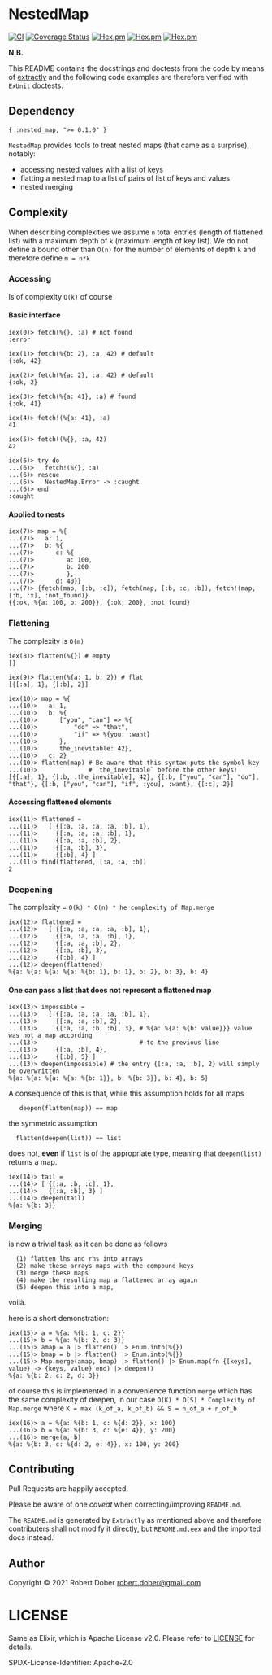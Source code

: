 
<!--
DO NOT EDIT THIS FILE
It has been generated from the template `README.md.eex` by Extractly (https://github.com/RobertDober/extractly.git)
and any changes you make in this file will most likely be lost
-->

# NestedMap

[![CI](https://github.com/RobertDober/nested_map/actions/workflows/ci.yml/badge.svg)](https://github.com/RobertDober/nested_map/actions/workflows/ci.yml)
[![Coverage Status](https://coveralls.io/repos/github/RobertDober/nested_map/badge.svg?branch=main)](https://coveralls.io/github/RobertDober/nested_map?branch=main)
[![Hex.pm](https://img.shields.io/hexpm/v/nested_map.svg)](https://hex.pm/packages/nested_map)
[![Hex.pm](https://img.shields.io/hexpm/dw/nested_map.svg)](https://hex.pm/packages/nested_map)
[![Hex.pm](https://img.shields.io/hexpm/dt/nested_map.svg)](https://hex.pm/packages/nested_map)


**N.B.**

This README contains the docstrings and doctests from the code by means of [extractly](https://hex.pm/packages/extractly)
and the following code examples are therefore verified with `ExUnit` doctests.

## Dependency

    { :nested_map, ">= 0.1.0" }

  `NestedMap` provides tools to treat nested maps (that came as a surprise),
  notably:

  - accessing nested values with a list of keys
  - flatting a nested map to a list of pairs of list of keys and values
  - nested merging

  ## Complexity

  When describing complexities we assume `n` total entries (length of flattened list) with
  a maximum depth of `k` (maximum length of key list). We do not define a bound other than
  `O(n)` for the number of elements of depth `k` and therefore define `m = n*k`

  ### Accessing

  Is of complexity `O(k)` of course

  #### Basic interface

    iex(0)> fetch(%{}, :a) # not found
    :error

    iex(1)> fetch(%{b: 2}, :a, 42) # default
    {:ok, 42}

    iex(2)> fetch(%{a: 2}, :a, 42) # default
    {:ok, 2}

    iex(3)> fetch(%{a: 41}, :a) # found
    {:ok, 41}

    iex(4)> fetch!(%{a: 41}, :a)
    41

    iex(5)> fetch!(%{}, :a, 42)
    42

    iex(6)> try do
    ...(6)>   fetch!(%{}, :a)
    ...(6)> rescue
    ...(6)>   NestedMap.Error -> :caught
    ...(6)> end
    :caught

  #### Applied to nests

    iex(7)> map = %{
    ...(7)>   a: 1,
    ...(7)>   b: %{
    ...(7)>      c: %{
    ...(7)>         a: 100,
    ...(7)>         b: 200
    ...(7)>         },
    ...(7)>      d: 40}}
    ...(7)> {fetch(map, [:b, :c]), fetch(map, [:b, :c, :b]), fetch!(map, [:b, :x], :not_found)}
    {{:ok, %{a: 100, b: 200}}, {:ok, 200}, :not_found}



  ### Flattening

  The complexity is `O(m)`

    iex(8)> flatten(%{}) # empty
    []

    iex(9)> flatten(%{a: 1, b: 2}) # flat
    [{[:a], 1}, {[:b], 2}]

    iex(10)> map = %{
    ...(10)>   a: 1,
    ...(10)>   b: %{
    ...(10)>      ["you", "can"] => %{
    ...(10)>          "do" => "that",
    ...(10)>          "if" => %{you: :want}
    ...(10)>      },
    ...(10)>      the_inevitable: 42},
    ...(10)>   c: 2}
    ...(10)> flatten(map) # Be aware that this syntax puts the symbol key
    ...(10)>              # `the_inevitable` before the other keys!
    [{[:a], 1}, {[:b, :the_inevitable], 42}, {[:b, ["you", "can"], "do"], "that"}, {[:b, ["you", "can"], "if", :you], :want}, {[:c], 2}]

  #### Accessing flattened elements

    iex(11)> flattened =
    ...(11)>   [ {[:a, :a, :a, :a, :b], 1},
    ...(11)>     {[:a, :a, :a, :b], 1},
    ...(11)>     {[:a, :a, :b], 2},
    ...(11)>     {[:a, :b], 3},
    ...(11)>     {[:b], 4} ]
    ...(11)> find(flattened, [:a, :a, :b])
    2


  ### Deepening

  The complexity = `O(k) * O(n) * he complexity of Map.merge`

    iex(12)> flattened =
    ...(12)>   [ {[:a, :a, :a, :a, :b], 1},
    ...(12)>     {[:a, :a, :a, :b], 1},
    ...(12)>     {[:a, :a, :b], 2},
    ...(12)>     {[:a, :b], 3},
    ...(12)>     {[:b], 4} ]
    ...(12)> deepen(flattened)
    %{a: %{a: %{a: %{a: %{b: 1}, b: 1}, b: 2}, b: 3}, b: 4}

  #### One can pass a list that does not represent a flattened map

    iex(13)> impossible =
    ...(13)>   [ {[:a, :a, :a, :a, :b], 1},
    ...(13)>     {[:a, :a, :b], 2},
    ...(13)>     {[:a, :a, :b, :b], 3}, # %{a: %{a: %{b: value}}} value was not a map according
    ...(13)>                            # to the previous line
    ...(13)>     {[:a, :b], 4},
    ...(13)>     {[:b], 5} ]
    ...(13)> deepen(impossible) # the entry {[:a, :a, :b], 2} will simply be overwritten
    %{a: %{a: %{a: %{a: %{b: 1}}, b: %{b: 3}}, b: 4}, b: 5}

  A consequence of this is that, while this assumption holds for all maps

       deepen(flatten(map)) == map

  the symmetric assumption

      flatten(deepen(list)) == list

  does not, **even** if `list` is of the appropriate type, meaning that
  `deepen(list)` returns a map.

    iex(14)> tail =
    ...(14)> [ {[:a, :b, :c], 1},
    ...(14)>   {[:a, :b], 3} ]
    ...(14)> deepen(tail)
    %{a: %{b: 3}}

  ### Merging

  is now a trivial task as it can be done as follows

      (1) flatten lhs and rhs into arrays
      (2) make these arrays maps with the compound keys
      (3) merge these maps
      (4) make the resulting map a flattened array again
      (5) deepen this into a map,

  voilà.

  here is a short demonstration:

    iex(15)> a = %{a: %{b: 1, c: 2}}
    ...(15)> b = %{a: %{b: 2, d: 3}}
    ...(15)> amap = a |> flatten() |> Enum.into(%{})
    ...(15)> bmap = b |> flatten() |> Enum.into(%{})
    ...(15)> Map.merge(amap, bmap) |> flatten() |> Enum.map(fn {[keys], value} -> {keys, value} end) |> deepen()
    %{a: %{b: 2, c: 2, d: 3}}

  of course this is implemented in a convenience function `merge` which has the same complexity of deepen, in our case
  `O(K) * O(S) * Complexity of Map.merge` where `K = max (k_of_a, k_of_b) && S = n_of_a + n_of_b` 

    iex(16)> a = %{a: %{b: 1, c: %{d: 2}}, x: 100}
    ...(16)> b = %{a: %{b: 3, c: %{e: 4}}, y: 200}
    ...(16)> merge(a, b)
    %{a: %{b: 3, c: %{d: 2, e: 4}}, x: 100, y: 200}




## Contributing

Pull Requests are happily accepted.

Please be aware of one _caveat_ when correcting/improving `README.md`.

The `README.md` is generated by `Extractly` as mentioned above and therefore contributers shall not modify it directly, but
`README.md.eex` and the imported docs instead.


## Author

Copyright © 2021 Robert Dober robert.dober@gmail.com

# LICENSE

Same as Elixir, which is Apache License v2.0. Please refer to [LICENSE](LICENSE) for details.

SPDX-License-Identifier: Apache-2.0
